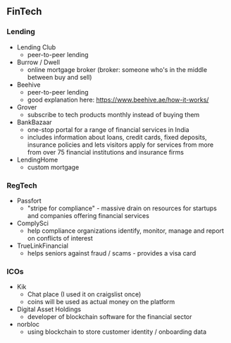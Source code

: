 ## FinTech

### Lending
* Lending Club
	* peer-to-peer lending
* Burrow / Dwell
	* online mortgage broker (broker: someone who's in the middle between buy and sell)
* Beehive
	* peer-to-peer lending
	* good explanation here: https://www.beehive.ae/how-it-works/
* Grover
	* subscribe to tech products monthly instead of buying them
* BankBazaar
	* one-stop portal for a range of financial services in India
	* includes information about loans, credit cards, fixed deposits, insurance policies and lets visitors apply for services from more from over 75 financial institutions and insurance firms
* LendingHome
	* custom mortgage

### RegTech
* Passfort
	* "stripe for compliance" - massive drain on resources for startups and companies offering financial services 
* ComplySci
	* help compliance organizations identify, monitor, manage and report on conflicts of interest
* TrueLinkFinancial
	* helps seniors against fraud / scams - provides a visa card


### ICOs 
* Kik 
	* Chat place (I used it on craigslist once)
	* coins will be used as actual money on the platform
* Digital Asset Holdings
	* developer of blockchain software for the financial sector
* norbloc
	* using blockchain to store customer identity / onboarding data
